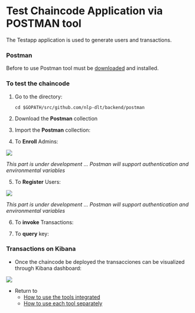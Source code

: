 # Test Chaincode Application via POSTMAN tool
The Testapp application is used to generate users and transactions.

### Postman
Before to use Postman tool must be [downloaded](https://www.postman.com/downloads/) and installed.

### To test the chaincode

1. Go to the directory:
    
    ```
    cd $GOPATH/src/github.com/nlp-dlt/backend/postman
    ```

2. Download the **Postman** collection

3. Import the **Postman** collection:

4. To **Enroll** Admins:
<img src="https://github.com/sfl0r3nz05/nlp-dlt/blob/sentencelvl/documentation/images/EnrollAdmin.png">

*This part is under development ... Postman will support authentication and environmental variables*

5. To **Register** Users:
<img src="https://github.com/sfl0r3nz05/nlp-dlt/blob/sentencelvl/documentation/images/RegisterUsers.png">

*This part is under development ... Postman will support authentication and environmental variables*

6. To **invoke** Transactions:

6. To **query** key:

### Transactions on Kibana
- Once the chaincode be deployed the transacciones can be visualized through Kibana dashboard:

<img src="https://github.com/sfl0r3nz05/NLP-DLT/blob/sentencelvl/documentation/images/Kibana.png">

- Return to
    - [How to use the tools integrated](https://github.com/sfl0r3nz05/NLP-DLT/tree/sentencelvl#how-to-use-the-tools-integrated-)
    - [How to use each tool separately](https://github.com/sfl0r3nz05/NLP-DLT/tree/sentencelvl#how-to-use-each-tool-separately-)